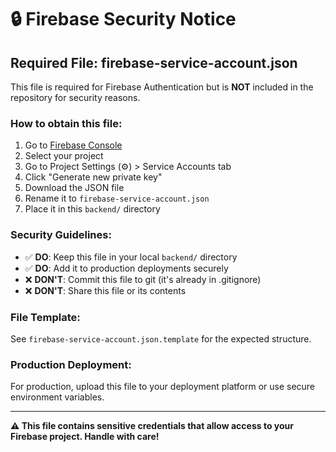 # 🔒 Firebase Security Notice

## Required File: firebase-service-account.json

This file is required for Firebase Authentication but is **NOT** included in the repository for security reasons.

### How to obtain this file:

1. Go to [Firebase Console](https://console.firebase.google.com/)
2. Select your project
3. Go to Project Settings (⚙️) > Service Accounts tab
4. Click "Generate new private key"
5. Download the JSON file
6. Rename it to `firebase-service-account.json`
7. Place it in this `backend/` directory

### Security Guidelines:

- ✅ **DO**: Keep this file in your local `backend/` directory
- ✅ **DO**: Add it to production deployments securely
- ❌ **DON'T**: Commit this file to git (it's already in .gitignore)
- ❌ **DON'T**: Share this file or its contents

### File Template:

See `firebase-service-account.json.template` for the expected structure.

### Production Deployment:

For production, upload this file to your deployment platform or use secure environment variables.

---

**⚠️ This file contains sensitive credentials that allow access to your Firebase project. Handle with care!**